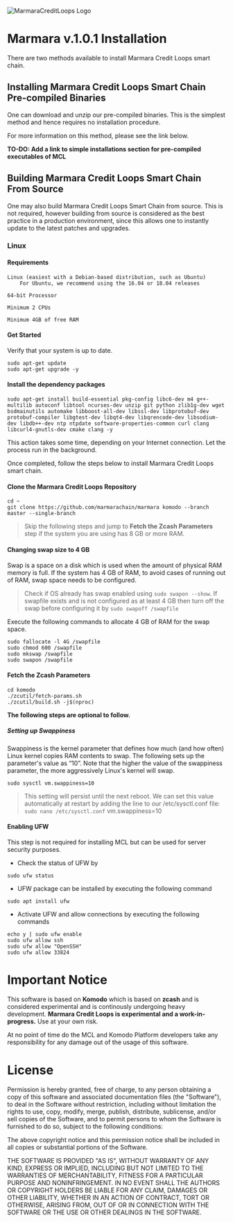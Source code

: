 ![MarmaraCreditLoops Logo](https://raw.githubusercontent.com/marmarachain/marmara/master/MCL-Logo.png "Marmara Credit Loops Logo")

# Marmara v.1.0.1 Installation

There are two methods available to install Marmara Credit Loops smart chain.
## Installing Marmara Credit Loops Smart Chain Pre-compiled Binaries

One can download and unzip our pre-compiled binaries. This is the simplest method and hence requires no installation procedure.

For more information on this method, please see the link below.

**__TO-DO: Add a link to simple installations section for pre-compiled executables of MCL__**

## Building Marmara Credit Loops Smart Chain From Source

One may also build Marmara Credit Loops Smart Chain from source. This is not required, however building from source is considered as the best practice in a production environment, since this allows one to instantly update to the latest patches and upgrades.

### Linux

#### Requirements

    Linux (easiest with a Debian-based distribution, such as Ubuntu)
        For Ubuntu, we recommend using the 16.04 or 18.04 releases

    64-bit Processor

    Minimum 2 CPUs

    Minimum 4GB of free RAM

#### Get Started
Verify that your system is up to date.
```	
sudo apt-get update
sudo apt-get upgrade -y
```

#### Install the dependency packages

```	
sudo apt-get install build-essential pkg-config libc6-dev m4 g++-multilib autoconf libtool ncurses-dev unzip git python zlib1g-dev wget bsdmainutils automake libboost-all-dev libssl-dev libprotobuf-dev protobuf-compiler libgtest-dev libqt4-dev libqrencode-dev libsodium-dev libdb++-dev ntp ntpdate software-properties-common curl clang libcurl4-gnutls-dev cmake clang -y
```
This action takes some time, depending on your Internet connection. Let the process run in the background.

Once completed, follow the steps below to install Marmara Credit Loops smart chain.

#### Clone the Marmara Credit Loops Repository
```	
cd ~
git clone https://github.com/marmarachain/marmara komodo --branch master --single-branch
```
>Skip the following steps and jump to **__Fetch the Zcash Parameters__** step if the system you are using has 8 GB or more RAM.

#### Changing swap size to 4 GB
Swap is a space on a disk which is used when the amount of physical RAM memory is full. 
If the system has 4 GB of RAM, to avoid cases of running out of RAM, swap space needs to be configured.

>Check if OS already has swap enabled using ``` sudo swapon --show ```. 
If swapfile exists and is not configured as at least 4 GB then turn off the swap before configuring it by ```sudo swapoff /swapfile ```

Execute the following commands to allocate 4 GB of RAM for the swap space. 
```
sudo fallocate -l 4G /swapfile
sudo chmod 600 /swapfile 
sudo mkswap /swapfile 
sudo swapon /swapfile
```
#### Fetch the Zcash Parameters
```
cd komodo
./zcutil/fetch-params.sh
./zcutil/build.sh -j$(nproc)
```
**The following steps are optional to follow.**

##### Setting up Swappiness
Swappiness is the kernel parameter that defines how much (and how often) Linux kernel copies RAM contents to swap. 
The following sets up the parameter's value as “10”. Note that the higher the value of the swappiness parameter, the more aggressively Linux's kernel will swap.
```
sudo sysctl vm.swappiness=10 
```
>This setting will persist until the next reboot. We can set this value automatically at restart by adding the line to our /etc/sysctl.conf file:
>```sudo nano /etc/sysctl.conf``` vm.swappiness=10

#### Enabling UFW
This step is not required for installing MCL but can be used for server security purposes.

- Check the status of UFW by
```
sudo ufw status
```
- UFW package can be installed by executing the following command
```	
sudo apt install ufw
```
- Activate UFW and allow connections by executing the following commands
```
echo y | sudo ufw enable
sudo ufw allow ssh
sudo ufw allow "OpenSSH"
sudo ufw allow 33824
```
# Important Notice
This software is based on **Komodo** which is based on **zcash** and is considered experimental and is continously undergoing heavy development. 
**Marmara Credit Loops is experimental and a work-in-progress.** Use at your own risk.

At no point of time do the MCL and Komodo Platform developers take any responsibility for any damage out of the usage of this software.
	
# License
Permission is hereby granted, free of charge, to any person obtaining a copy of this software and associated documentation files (the "Software"), to deal in the Software without restriction, including without limitation the rights to use, copy, modify, merge, publish, distribute, sublicense, and/or sell copies of the Software, and to permit persons to whom the Software is furnished to do so, subject to the following conditions:

The above copyright notice and this permission notice shall be included in all copies or substantial portions of the Software.

THE SOFTWARE IS PROVIDED "AS IS", WITHOUT WARRANTY OF ANY KIND, EXPRESS OR IMPLIED, INCLUDING BUT NOT LIMITED TO THE WARRANTIES OF MERCHANTABILITY, FITNESS FOR A PARTICULAR PURPOSE AND NONINFRINGEMENT. IN NO EVENT SHALL THE AUTHORS OR COPYRIGHT HOLDERS BE LIABLE FOR ANY CLAIM, DAMAGES OR OTHER LIABILITY, WHETHER IN AN ACTION OF CONTRACT, TORT OR OTHERWISE, ARISING FROM, OUT OF OR IN CONNECTION WITH THE SOFTWARE OR THE USE OR OTHER DEALINGS IN THE SOFTWARE.
